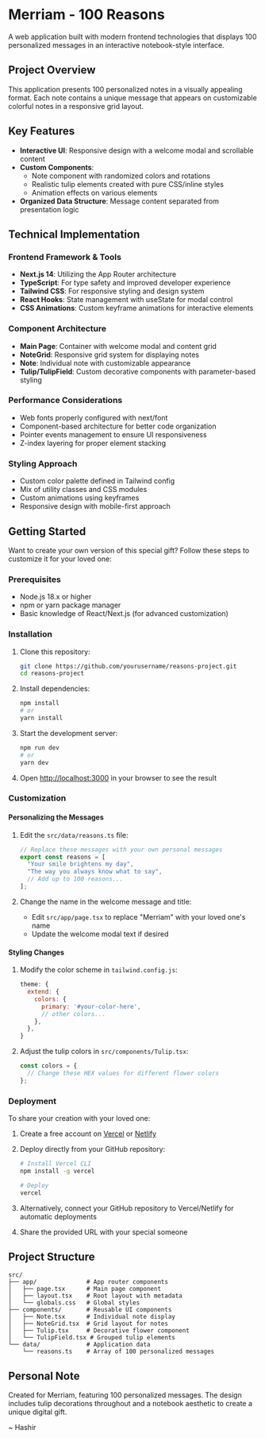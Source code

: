 # Merriam - 100 Reasons

A web application built with modern frontend technologies that displays 100 personalized messages in an interactive notebook-style interface.

## Project Overview

This application presents 100 personalized notes in a visually appealing format. Each note contains a unique message that appears on customizable colorful notes in a responsive grid layout.

## Key Features

- **Interactive UI**: Responsive design with a welcome modal and scrollable content
- **Custom Components**: 
  - Note component with randomized colors and rotations
  - Realistic tulip elements created with pure CSS/inline styles
  - Animation effects on various elements
- **Organized Data Structure**: Message content separated from presentation logic

## Technical Implementation

### Frontend Framework & Tools
- **Next.js 14**: Utilizing the App Router architecture
- **TypeScript**: For type safety and improved developer experience
- **Tailwind CSS**: For responsive styling and design system
- **React Hooks**: State management with useState for modal control
- **CSS Animations**: Custom keyframe animations for interactive elements

### Component Architecture
- **Main Page**: Container with welcome modal and content grid
- **NoteGrid**: Responsive grid system for displaying notes
- **Note**: Individual note with customizable appearance
- **Tulip/TulipField**: Custom decorative components with parameter-based styling

### Performance Considerations
- Web fonts properly configured with next/font
- Component-based architecture for better code organization
- Pointer events management to ensure UI responsiveness
- Z-index layering for proper element stacking

### Styling Approach
- Custom color palette defined in Tailwind config
- Mix of utility classes and CSS modules
- Custom animations using keyframes
- Responsive design with mobile-first approach

## Getting Started

Want to create your own version of this special gift? Follow these steps to customize it for your loved one:

### Prerequisites

- Node.js 18.x or higher
- npm or yarn package manager
- Basic knowledge of React/Next.js (for advanced customization)

### Installation

1. Clone this repository:
   ```bash
   git clone https://github.com/yourusername/reasons-project.git
   cd reasons-project
   ```

2. Install dependencies:
   ```bash
   npm install
   # or
   yarn install
   ```

3. Start the development server:
   ```bash
   npm run dev
   # or
   yarn dev
   ```

4. Open [http://localhost:3000](http://localhost:3000) in your browser to see the result

### Customization

#### Personalizing the Messages

1. Edit the `src/data/reasons.ts` file:
   ```typescript
   // Replace these messages with your own personal messages
   export const reasons = [
     "Your smile brightens my day",
     "The way you always know what to say",
     // Add up to 100 reasons...
   ];
   ```

2. Change the name in the welcome message and title:
   - Edit `src/app/page.tsx` to replace "Merriam" with your loved one's name
   - Update the welcome modal text if desired

#### Styling Changes

1. Modify the color scheme in `tailwind.config.js`:
   ```javascript
   theme: {
     extend: {
       colors: {
         primary: '#your-color-here',
         // other colors...
       },
     },
   }
   ```

2. Adjust the tulip colors in `src/components/Tulip.tsx`:
   ```typescript
   const colors = {
     // Change these HEX values for different flower colors
   };
   ```

### Deployment

To share your creation with your loved one:

1. Create a free account on [Vercel](https://vercel.com) or [Netlify](https://netlify.com)

2. Deploy directly from your GitHub repository:
   ```bash
   # Install Vercel CLI
   npm install -g vercel
   
   # Deploy
   vercel
   ```

3. Alternatively, connect your GitHub repository to Vercel/Netlify for automatic deployments

4. Share the provided URL with your special someone

## Project Structure

```
src/
├── app/              # App router components
│   ├── page.tsx      # Main page component
│   ├── layout.tsx    # Root layout with metadata
│   └── globals.css   # Global styles
├── components/       # Reusable UI components
│   ├── Note.tsx      # Individual note display
│   ├── NoteGrid.tsx  # Grid layout for notes
│   ├── Tulip.tsx     # Decorative flower component
│   └── TulipField.tsx # Grouped tulip elements
└── data/             # Application data
    └── reasons.ts    # Array of 100 personalized messages
```

## Personal Note

Created for Merriam, featuring 100 personalized messages. The design includes tulip decorations throughout and a notebook aesthetic to create a unique digital gift.

~ Hashir
